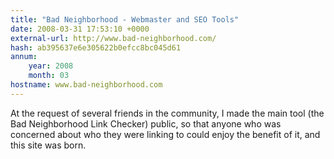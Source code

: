```yaml
---
title: "Bad Neighborhood - Webmaster and SEO Tools"
date: 2008-03-31 17:53:10 +0000
external-url: http://www.bad-neighborhood.com/
hash: ab395637e6e305622b0efcc8bc045d61
annum:
    year: 2008
    month: 03
hostname: www.bad-neighborhood.com
---
```


At the request of several friends in the community, I made the main tool (the Bad Neighborhood Link Checker) public, so that anyone who was concerned about who they were linking to could enjoy the benefit of it, and this site was born.
